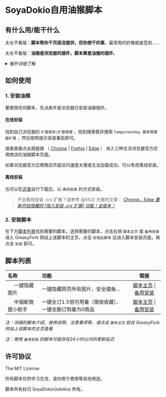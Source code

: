 # SoyaDokio自用油猴脚本


## 有什么用/能干什么

太长不看版：**脚本帮你干页面没提供，但你想干的事**。最常用的好像就是签到......

太长不看版：**油猴是浏览器的插件，脚本算是油猴的插件**。

<details><summary>展开详细了解</summary>

### 油猴是什么

> Tampermonkey 是一款免费的浏览器扩展和最为流行的用户脚本管理器，它适用于 Chrome, Microsoft Edge, Safari, Opera Next, 和 Firefox 等主流浏览器。
> 
> 虽然有些受支持的浏览器拥有原生的用户脚本支持，但 Tampermonkey 将在您的用户脚本管理方面提供更多的便利。 它提供了诸如便捷脚本安装、自动更新检查、标签中的脚本运行状况速览、内置的编辑器等众多功能， 同时 Tampermonkey 还有可能正常运行原本并不兼容的脚本。

注1：基于 `Chromium` 内核的浏览器一般都可以使用 Chrome 扩展，国内主要的套皮浏览器都可以使用油猴插件。

<details><summary>主流国内套皮浏览器</summary>

- 360极速浏览器
- 360安全浏览器
- QQ浏览器
- 傲游浏览器
- 搜狗浏览器
- 云起浏览器
- 极速浏览器
- 华为浏览器
- 猎豹浏览器
- 2345浏览器

</details>

注2：如果要重装脚本，请记得在 Tampermonkey 扩展的回收站中**彻底删除脚本**后，再尝试重新安装脚本。

### 脚本是什么

> 用户脚本是一段代码，它们能够优化您的网页浏览体验。安装之后，有些脚本能为网站添加新的功能，有些能使网站的界面更加易用，有些则能隐藏网站上烦人的部分内容。在 Greasy Fork 上的用户脚本都是由用户编写并向全世界发表的，您可以免费安装，轻松体验。

</details>


## 如何使用

### 1. 安装油猴

要使用任何脚本，先决条件是浏览器已安装油猴插件。

#### 在线安装

找到自己浏览器的 `扩展程序/扩展管理` ，找到搜索框并搜索 `Tampermonkey 脚本管理器扩展` ，然后按照提示安装重启即可。

或者直接点此超链接
（
[Chrome](https://chrome.google.com/webstore/detail/tampermonkey/dhdgffkkebhmkfjojejmpbldmpobfkfo?hl=zh-CN) |
[Firefox](https://addons.mozilla.org/firefox/addon/tampermonkey/) |
[Edge](https://microsoftedge.microsoft.com/addons/detail/tampermonkey/iikmkjmpaadaobahmlepeloendndfphd?hl=zh-CN)
）
进入三种主流浏览器官方应用商店的油猴脚本页面。

如果浏览器官方应用商店页面访问速度太慢或无法加载成功，可以考虑离线安装。

#### 离线安装

也可以在[这里](https://pan.lanzouo.com/b073l8d1e)自行下载后，以 `离线安装` 的方式安装。

> 不会离线安装 .crx 扩展？请参考 @XIU2 大佬的文章： _[Chrome、Edge 重新开启隐藏的 [拖入安装 .crx 扩展] 功能！全版本！](https://zhuanlan.zhihu.com/p/276027099)_

### 2. 安装脚本

在下方[脚本列表](#脚本列表)找到需要的脚本，选择需要的脚本，点击右侧 `脚本主页` 或 `备用安装` 进入 GreasyFork 网站上该脚本的主页，点击 `安装此脚本` 后进入脚本安装页面，再点击 `安装` 即可。


## 脚本列表

| 名称 | 功能 | 链接 |
| :---- | :---- | :----: |
| <img src="https://github.com/sdokio/UserScript/assets/images/hide_pictures_on_page.jpg" width="16px" height="16px" /> 一键隐藏图片 | 一键隐藏网页所有图片，安全摸鱼... | [脚本主页](https://greasyfork.org/scripts/420682) \| [备用安装](https://cdn.jsdelivr.net/gh/sdokio/UserScript/hide_pictures_on_page.user.js) |
| <img src="https://github.com/sdokio/UserScript/assets/images/xinshangmeng.ico" width="16px" height="16px" /> 中烟新商盟小助手 | 一键全订1.5倍可用量（限收收藏）、一键全删订购量为0商品 | [脚本主页](https://greasyfork.org/scripts/xxxxxx) \| [备用安装](https://cdn.jsdelivr.net/gh/sdokio/UserScript/xinshangmeng_helper.user.js) |

_注：详细的脚本介绍、使用说明、注意事项等，请点击 `脚本主页` 前往 GreasyFork 网站上该脚本的主页查看_

_注：使用 `备用安装` 的脚本可能存在24小时以内的更新延迟_


## 许可协议

The MIT License.

所有脚本仅供学习交流，请勿用于商用等其他用途。

脚本所有权归 SoyaDokio(sdokio) 所有。
